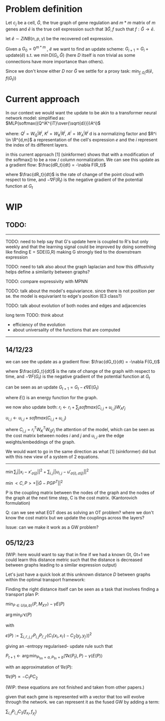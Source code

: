 # Problem definition

Let $c_j$ be a cell, $\bar{G}$, the true graph of gene regulation and $m*m$ matrix of $m$ genes and $\bar{e}$ is the true cell expression such that $\exists \bar{G}, f$ such that $f: \bar{G} \rightarrow \bar{e}$.


let $\hat{e} \sim ZiNB({n},{p},{\gamma})$ be the recovered cell expression.

Given a $G_0 = 0^{m*m}$ , $\hat{e}$ we want to find an update scheme:
$G_{i+1} = G_i + \text{update}(\hat{e})$
s.t. we $\min \text{D}(G_i, \bar{G})$
(here $D$ itself is non trivial as some connections have more importance than others).

Since we don't know either $D$ nor $\bar{G}$ we settle for a proxy task: 
$\min_{f, G_i} \text{d}(\bar{e}, f(G_t))$

# Current approach

In our context we would want the update to be akin to a transformer neural network model:
simplified as: $MLP(softmax({Q^iK^{iT}\over{\sqrt{d}}})A^i)$

where: $Q^i = W_Q^iR^i$, $K^i = W_K^iR^i$, $A^i = W_A^iR^i$ d is a normalizing factor and $R^i \in \R^{d,m}$ a representation of the cell's expression $e$
and the $i$ represent the index of its different layers.

in this current approach [1] (sinkformer) shows that with a modification of the softmax() to be a row / column normalization. We can see this update as a gradient flow:
$\frac{dR_t}{dt} = -\nabla F(R_t)$

where $\frac{dR_t}{dt}$ is the rate of change of the point cloud with respect to time, and $-\nabla F(R_t)$ is the negative gradient of the potential function at $G_t$



# WIP

## TODO:
---

TODO: need to help say that G's update here is coupled to R's but only weekly and that the learning signal could be improved by doing something like finding E = SDE(G,R) making G strongly tied to the downstream expression

TODO: need to talk also about the graph laplacian and how this diffusivity helps define a similarity between graphs?

TODO: compare expressivity with MPNN

TODO: talk about the model's equivariance. since there is not position per se. the model is equivariant to edge's position (E3 class?)

TODO: talk about evolution of both nodes and edges and adjacencies

long term TODO: think about 
  - efficiency of the evolution 
  - about universality of the functions that are computed

---

## 14/12/23

we can see the update as a gradient flow:
$\frac{dG_t}{dt} = -\nabla F(G_t)$

where $\frac{dG_t}{dt}$ is the rate of change of the graph with respect to time, and $-\nabla F(G_t)$ is the negative gradient of the potential function at $G_t$

can be seen as an update $G_{t+1} = G_t - \epsilon \nabla E(G_t)$

where $E()$ is an energy function for the graph.

we now also update both:
$r_i \leftarrow r_i + \sum_{j}softmax(C_{i,j}+u_{i,j})W_Ar_j$

$u_{i,j} \leftarrow u_{i,j} + softmax(C_{i,j}+u_{i,j})$

where $C_{i,j} = r_i^TW_K^TW_Qr_j$ the attention of the model, which can be seen as the cost matrix between nodes $i$ and $j$ and $u_{i,j}$ are the edge weights/embeddings of the graph.

We would want to go in the same direction as what [1] (sinkformer) did but with this new view of a system of 2 equations.

---

$\min \sum_{i} || x_i - x'_{\sigma(j)} ||^2 + \sum_{i,j} || u_{i,j} - u'_{\sigma(i),\sigma(j)} ||^2$

$\min <C,P> + ||\bar{G}-PGP^T||^2$

P is the coupling matrix between the nodes of the graph and the nodes of the graph at the next time step, C is the cost matrix. (Kantorovich formulation)

Q: can we see what EGT does as solving an OT problem? where we don't know the cost matrix but we update the couplings across the layers?

Issue: can we make it work as a GW problem?


## 05/12/23
(WIP: here would want to say that in fine if we had a known Gt, Gt+1 we could learn this distance metric such that the distance is decreased between graphs leading to a similar expression output)

Let's just have a quick look at this unknown distance $D$ between graphs within the optimal transport framework:

Finding the right distance itself can be seen as a task that involves finding a transport plan P:

$\min_{P \in U(a,b)} \langle P, M_{XY} \rangle - \gamma E(P)$

$\arg\min_{P^*} \epsilon(P)$

with

$\epsilon(P) := \sum_{i,i',j,j'} P_{i,j} P_{i',j'} \left( C_1(x_i, x_{i'}) - C_2(y_j, y_{j'}) \right)^2$

giving an -entropy regularised- update rule such that

$P_{t+1} \leftarrow \arg\min_{P_{1m}=a, P_{1n}=b} \langle \nabla \epsilon(P_t), P \rangle - \gamma \langle E(P) \rangle$

with an approximatation of $\nabla \epsilon(P)$:


$\nabla \epsilon(P) \propto -C_1 P C_2$

(WIP: these equations are not finished and taken from other papers.)

given that each gene is represented with a vector that too will evolve through the network. we can represent it as the fused GW by adding a term:

$\sum_{i,j} P_{i,j} C_3(f_{x_i}, f_{y_j})$
